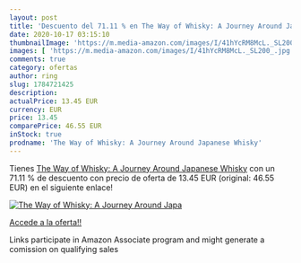 ```yaml
---
layout: post
title: 'Descuento del 71.11 % en The Way of Whisky: A Journey Around Japa'
date: 2020-10-17 03:15:10
thumbnailImage: 'https://m.media-amazon.com/images/I/41hYcRM8McL._SL200_.jpg'
images: [ 'https://m.media-amazon.com/images/I/41hYcRM8McL._SL200_.jpg' ]
comments: true
category: ofertas
author: ring
slug: 1784721425
description:
actualPrice: 13.45 EUR
currency: EUR
price: 13.45
comparePrice: 46.55 EUR
inStock: true
prodname: 'The Way of Whisky: A Journey Around Japanese Whisky'
---
```


Tienes [The Way of Whisky: A Journey Around Japanese Whisky](https://www.amazon.es/dp/1784721425/?tag=tolees-21) con un 71.11 % de descuento con precio de oferta de 13.45 EUR (original: 46.55 EUR) en el siguiente enlace!

[![The Way of Whisky: A Journey Around Japa](https://m.media-amazon.com/images/I/41hYcRM8McL._SL200_.jpg)](https://www.amazon.es/dp/1784721425/?tag=tolees-21)

[Accede a la oferta!!](https://www.amazon.es/dp/1784721425/?tag=tolees-21)

Links participate in Amazon Associate program and might generate a comission on qualifying sales


